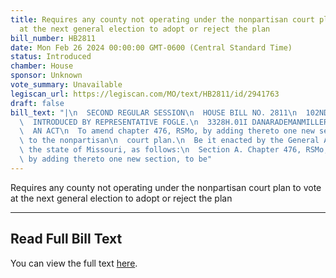 ```yaml
---
title: Requires any county not operating under the nonpartisan court plan to vote
  at the next general election to adopt or reject the plan
bill_number: HB2811
date: Mon Feb 26 2024 00:00:00 GMT-0600 (Central Standard Time)
status: Introduced
chamber: House
sponsor: Unknown
vote_summary: Unavailable
legiscan_url: https://legiscan.com/MO/text/HB2811/id/2941763
draft: false
bill_text: "|\n  SECOND REGULAR SESSION\n  HOUSE BILL NO. 2811\n  102ND GENERAL ASSEMBLY\n\
  \  INTRODUCED BY REPRESENTATIVE FOGLE.\n  3328H.01I DANARADEMANMILLER,ChiefClerk\n\
  \  AN ACT\n  To amend chapter 476, RSMo, by adding thereto one new section relating\
  \ to the nonpartisan\n  court plan.\n  Be it enacted by the General Assembly of\
  \ the state of Missouri, as follows:\n  Section A. Chapter 476, RSMo, is amended\
  \ by adding thereto one new section, to be"
---
```

Requires any county not operating under the nonpartisan court plan to vote at the next general election to adopt or reject the plan

---

## Read Full Bill Text

You can view the full text [here](https://legiscan.com/MO/text/HB2811/id/2941763).
